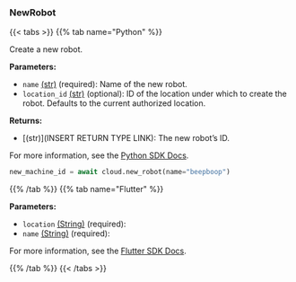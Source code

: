 ### NewRobot

{{< tabs >}}
{{% tab name="Python" %}}

Create a new robot.

**Parameters:**

- `name` [(str)](https://docs.python.org/3/library/stdtypes.html#text-sequence-type-str) (required): Name of the new robot.
- `location_id` [(str)](<INSERT PARAM TYPE LINK>) (optional): ID of the location under which to create the robot. Defaults to the current authorized location.


**Returns:**

- [(str)](INSERT RETURN TYPE LINK): The new robot’s ID.

For more information, see the [Python SDK Docs](https://python.viam.dev/autoapi/viam/app/app_client/index.html#viam.app.app_client.AppClient.new_robot).

``` python {class="line-numbers linkable-line-numbers"}
new_machine_id = await cloud.new_robot(name="beepboop")

```

{{% /tab %}}
{{% tab name="Flutter" %}}

**Parameters:**

- `location` [(String)](https://api.flutter.dev/flutter/dart-core/String-class.html) (required):
- `name` [(String)](https://api.flutter.dev/flutter/dart-core/String-class.html) (required):


For more information, see the [Flutter SDK Docs](https://flutter.viam.dev/viam_protos.app.app/AppServiceClient/newRobot.html).

{{% /tab %}}
{{< /tabs >}}
